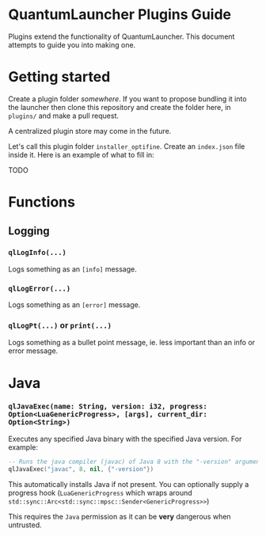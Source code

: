 # QuantumLauncher Plugins Guide

Plugins extend the functionality of QuantumLauncher.
This document attempts to guide you into making one.

# Getting started

Create a plugin folder *somewhere*. If you want to propose
bundling it into the launcher then clone this repository
and create the folder here, in `plugins/` and make a pull request.

A centralized plugin store may come in the future.

Let's call this plugin folder `installer_optifine`. Create an `index.json`
file inside it. Here is an example of what to fill in:

TODO

# Functions

## Logging

### `qlLogInfo(...)`
Logs something as an `[info]` message.

### `qlLogError(...)`
Logs something as an `[error]` message.

### `qlLogPt(...)` or `print(...)`
Logs something as a bullet point message, ie.
less important than an info or error message.

# Java

### `qlJavaExec(name: String, version: i32, progress: Option<LuaGenericProgress>, [args], current_dir: Option<String>)`
Executes any specified Java binary with the specified Java version.
For example:

```lua
-- Runs the java compiler (javac) of Java 8 with the "-version" argument
qlJavaExec("javac", 8, nil, {"-version"})
```

This automatically installs Java if not present. You can optionally supply a progress hook
(`LuaGenericProgress` which wraps around `std::sync::Arc<std::sync::mpsc::Sender<GenericProgress>>`)

This requires the `Java` permission as it can be **very** dangerous when untrusted.
